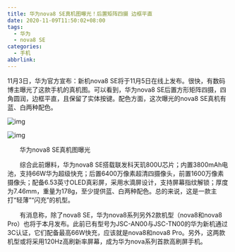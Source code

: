 ```yaml
---
title: 华为nova8 SE真机图曝光！后置矩阵四摄 边框平直
date: 2020-11-09T11:50:02+08:00
tags:
  - 华为
  - nova8 SE
categories:
  - 手机
abbrlink:
---
```


11月3日，华为官方宣布：新机nova8 SE将于11月5日在线上发布。很快，有数码博主曝光了这款手机的真机图。可以看到，华为nova8 SE后置方形矩阵四摄，四角圆润，边框平直，且保留了实体按键。配色方面，这次曝光的nova8 SE真机有蓝、白两种配色。

![img](https://cdn.jsdelivr.net/gh/yakeing/Documentation@main/Hexo/images/c106-kcieyvz9504153.jpg)

![img](https://cdn.jsdelivr.net/gh/yakeing/Documentation@main/Hexo/images/4db6-kcieyvz9504287.jpg)

　　华为nova8 SE真机图曝光

　　综合此前爆料，华为nova8 SE搭载联发科天玑800U芯片；内置3800mAh电池，支持66W华为超级快充；后置6400万像素超清四摄像头，前置1600万像素摄像头；配备6.53英寸OLED真彩屏，采用水滴屏设计，支持屏幕指纹解锁；厚度为7.46mm，重量为178g，至少提供蓝、白两种配色。总的来说，这是一款主打“轻薄”“闪充”的机型。

　　有消息称，除了nova8 SE，华为nova8系列另外2款机型（nova8和nova8 Pro）也将于本月发布。此前已有型号为JSC-AN00与JSC-TN00的华为新机通过3C认证，它们配备最高66W快充，应该就是nova8和nova8 Pro。另外，这两款机型或将采用120Hz高刷新率屏幕，成为华为nova系列首款高刷屏手机。